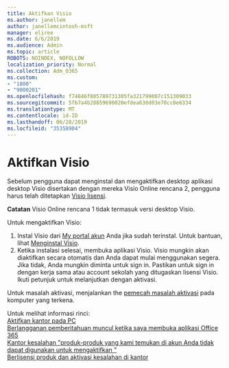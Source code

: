 ```yaml
---
title: Aktifkan Visio
ms.author: janellem
author: janellemcintosh-msft
manager: eliree
ms.date: 6/6/2019
ms.audience: Admin
ms.topic: article
ROBOTS: NOINDEX, NOFOLLOW
localization_priority: Normal
ms.collection: Adm_O365
ms.custom:
- "1800"
- "9000201"
ms.openlocfilehash: f74846f805789731305fa321799007c151309033
ms.sourcegitcommit: 5fb7a4b28859690020efdea630d03e70cc0e6334
ms.translationtype: MT
ms.contentlocale: id-ID
ms.lasthandoff: 06/28/2019
ms.locfileid: "35358904"
---
```

# <a name="activate-visio"></a>Aktifkan Visio

Sebelum pengguna dapat menginstal dan mengaktifkan desktop aplikasi desktop Visio disertakan dengan mereka Visio Online rencana 2, pengguna harus telah ditetapkan [Visio lisensi](https://docs.microsoft.com/office365/admin/subscriptions-and-billing/assign-licenses-to-users?wt.mc_id=OfficeAdm_ClientDIA_Alchemy1800).

**Catatan** Visio Online rencana 1 tidak termasuk versi desktop Visio.

Untuk mengaktifkan Visio:

1. Instal Visio dari [My portal akun](https://portal.office.com/account#installs) Anda jika sudah terinstal. Untuk bantuan, lihat [Menginstal Visio](https://support.office.com/article/f98f21e3-aa02-4827-9167-ddab5b025710?wt.mc_id=OfficeAdm_ClientDIA_Alchemy1800).
2. Ketika instalasi selesai, membuka aplikasi Visio. Visio mungkin akan diaktifkan secara otomatis dan Anda dapat mulai menggunakan segera. Jika tidak, Anda mungkin diminta untuk sign in. Pastikan untuk sign in dengan kerja sama atau account sekolah yang ditugaskan lisensi Visio. Ikuti petunjuk untuk melanjutkan dengan aktivasi. 

Untuk masalah aktivasi, menjalankan the [pemecah masalah aktivasi](https://aka.ms/SARA-OfficeActivation-Alchemy) pada komputer yang terkena.

Untuk melihat informasi rinci:<br>
[Aktifkan kantor pada PC](https://support.office.com/article/5bd38f38-db92-448b-a982-ad170b1e187e?wt.mc_id=OfficeAdm_ClientDIA_Alchemy1800)<br>
[Berlangganan pemberitahuan muncul ketika saya membuka aplikasi Office 365](https://support.office.com/article/4cabe32c-f594-4c0e-9191-3d3ade10cceb?wt.mc_id=OfficeAdm_ClientDIA_Alchemy1800)<br>
[Kantor kesalahan "produk-produk yang kami temukan di akun Anda tidak dapat digunakan untuk mengaktifkan <app>"](https://support.office.com/article/c9f9a0b3-5aae-4131-8077-21e6a59f141e?wt.mc_id=OfficeAdm_ClientDIA_Alchemy1800)<br>
[Berlisensi produk dan aktivasi kesalahan di kantor](https://support.office.com/article/0d23d3c0-c19c-4b2f-9845-5344fedc4380?wt.mc_id=OfficeAdm_ClientDIA_Alchemy1800)